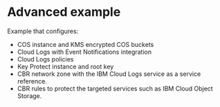 # Advanced example

<!-- There is a pre-commit hook that will take the title of each example add include it in the repos main README.md  -->
<!-- Add text below should describe exactly what resources are provisioned / configured by the example  -->

Example that configures:

- COS instance and KMS encrypted COS buckets
- Cloud Logs with Event Notifications integration
- Cloud Logs policies
- Key Protect instance and root key
- CBR network zone with the IBM Cloud Logs service as a service reference.
- CBR rules to protect the targeted services such as IBM Cloud Object Storage.
